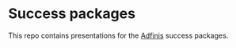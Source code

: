# Success packages

This repo contains presentations for the [Adfinis](https://adfinis.com/) success packages.

